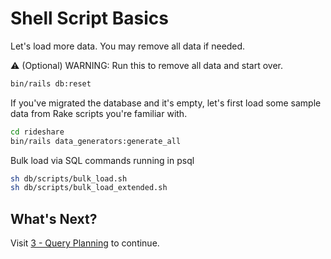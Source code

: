 # Shell Script Basics

Let's load more data. You may remove all data if needed.

⚠️ (Optional) WARNING: Run this to remove all data and start over.
```sh
bin/rails db:reset
```

If you've migrated the database and it's empty, let's first
load some sample data from Rake scripts you're familiar with.

```sh
cd rideshare
bin/rails data_generators:generate_all
```

Bulk load via SQL commands running in psql

```sh
sh db/scripts/bulk_load.sh
sh db/scripts/bulk_load_extended.sh
```

## What's Next?
Visit [3 - Query Planning](/docs/workshop/3_query_planning.md) to continue.
